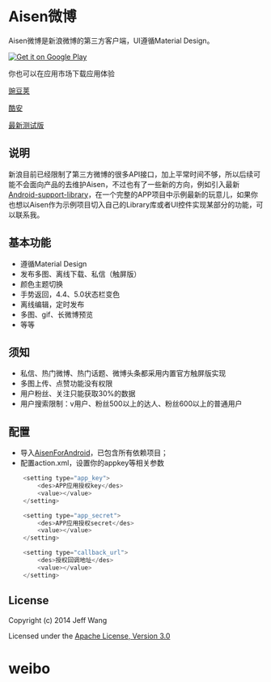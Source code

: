 # Aisen微博

Aisen微博是新浪微博的第三方客户端，UI遵循Material Design。

[![Get it on Google Play](http://www.android.com/images/brand/get_it_on_play_logo_small.png)](http://play.google.com/store/apps/details?id=org.aisen.weibo.sina)

你也可以在应用市场下载应用体验

[豌豆荚](http://www.wandoujia.com/apps/org.aisen.weibo.sina)

[酷安](http://coolapk.com/apk/org.aisen.weibo.sina)

[最新测试版](https://github.com/wangdan/AisenWeibo/raw/master/resource/v5_0_6.apk)

## 说明
新浪目前已经限制了第三方微博的很多API接口，加上平常时间不够，所以后续可能不会面向产品的去维护Aisen，不过也有了一些新的方向，例如引入最新[Android-support-library](https://blog.leancloud.cn/3306/)，在一个完整的APP项目中示例最新的玩意儿，如果你也想以Aisen作为示例项目切入自己的Library库或者UI控件实现某部分的功能，可以联系我。

## 基本功能
 
 * 遵循Material Design
 * 发布多图、离线下载、私信（触屏版）
 * 颜色主题切换
 * 手势返回，4.4、5.0状态栏变色
 * 离线编辑，定时发布
 * 多图、gif、长微博预览
 * 等等

## 须知
 * 私信、热门微博、热门话题、微博头条都采用内置官方触屏版实现
 * 多图上传、点赞功能没有权限
 * 用户粉丝、关注只能获取30%的数据
 * 用户搜索限制：v用户、粉丝500以上的达人、粉丝600以上的普通用户

## 配置
 * 导入[AisenForAndroid](https://github.com/wangdan/AisenForAndroid)，已包含所有依赖项目；
 * 配置action.xml，设置你的appkey等相关参数
```java	
	<setting type="app_key">
		<des>APP应用授权key</des>
		<value></value>
	</setting>

	<setting type="app_secret">
		<des>APP应用授权secret</des>
		<value></value>
	</setting>

	<setting type="callback_url">
		<des>授权回调地址</des>
		<value></value>
	</setting>
```

## License

Copyright (c) 2014 Jeff Wang

Licensed under the [Apache License, Version 3.0](http://opensource.org/licenses/GPL-3.0)

# weibo
